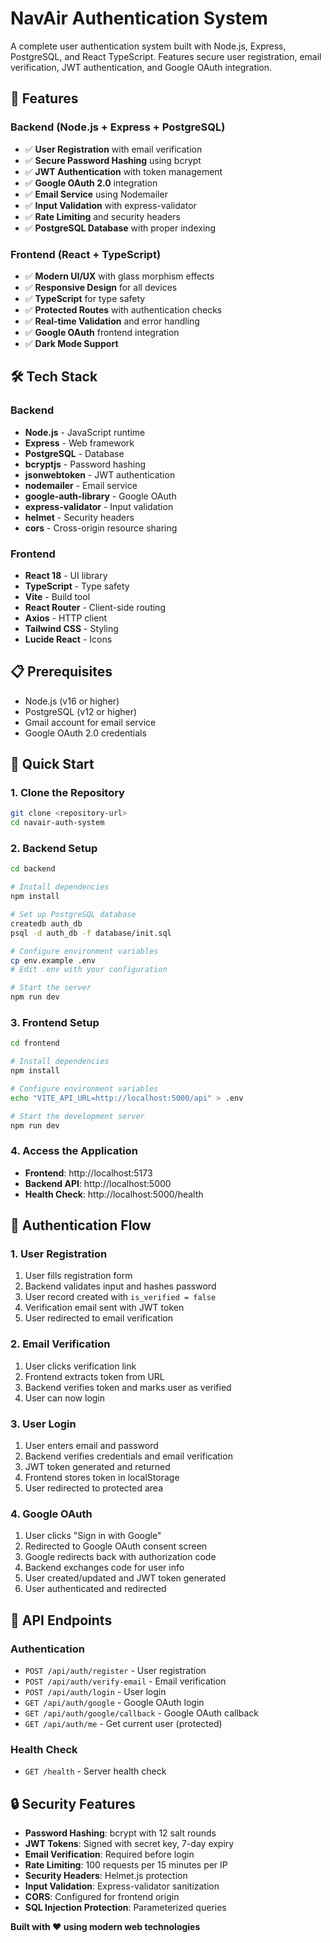 # NavAir Authentication System

A complete user authentication system built with Node.js, Express, PostgreSQL, and React TypeScript. Features secure user registration, email verification, JWT authentication, and Google OAuth integration.

## 🚀 Features

### Backend (Node.js + Express + PostgreSQL)
- ✅ **User Registration** with email verification
- ✅ **Secure Password Hashing** using bcrypt
- ✅ **JWT Authentication** with token management
- ✅ **Google OAuth 2.0** integration
- ✅ **Email Service** using Nodemailer
- ✅ **Input Validation** with express-validator
- ✅ **Rate Limiting** and security headers
- ✅ **PostgreSQL Database** with proper indexing

### Frontend (React + TypeScript)
- ✅ **Modern UI/UX** with glass morphism effects
- ✅ **Responsive Design** for all devices
- ✅ **TypeScript** for type safety
- ✅ **Protected Routes** with authentication checks
- ✅ **Real-time Validation** and error handling
- ✅ **Google OAuth** frontend integration
- ✅ **Dark Mode Support**


## 🛠️ Tech Stack

### Backend
- **Node.js** - JavaScript runtime
- **Express** - Web framework
- **PostgreSQL** - Database
- **bcryptjs** - Password hashing
- **jsonwebtoken** - JWT authentication
- **nodemailer** - Email service
- **google-auth-library** - Google OAuth
- **express-validator** - Input validation
- **helmet** - Security headers
- **cors** - Cross-origin resource sharing

### Frontend
- **React 18** - UI library
- **TypeScript** - Type safety
- **Vite** - Build tool
- **React Router** - Client-side routing
- **Axios** - HTTP client
- **Tailwind CSS** - Styling
- **Lucide React** - Icons

## 📋 Prerequisites

- Node.js (v16 or higher)
- PostgreSQL (v12 or higher)
- Gmail account for email service
- Google OAuth 2.0 credentials

## 🚀 Quick Start

### 1. Clone the Repository
```bash
git clone <repository-url>
cd navair-auth-system
```

### 2. Backend Setup

```bash
cd backend

# Install dependencies
npm install

# Set up PostgreSQL database
createdb auth_db
psql -d auth_db -f database/init.sql

# Configure environment variables
cp env.example .env
# Edit .env with your configuration

# Start the server
npm run dev
```

### 3. Frontend Setup

```bash
cd frontend

# Install dependencies
npm install

# Configure environment variables
echo "VITE_API_URL=http://localhost:5000/api" > .env

# Start the development server
npm run dev
```

### 4. Access the Application

- **Frontend**: http://localhost:5173
- **Backend API**: http://localhost:5000
- **Health Check**: http://localhost:5000/health

## 🔐 Authentication Flow

### 1. User Registration
1. User fills registration form
2. Backend validates input and hashes password
3. User record created with `is_verified = false`
4. Verification email sent with JWT token
5. User redirected to email verification

### 2. Email Verification
1. User clicks verification link
2. Frontend extracts token from URL
3. Backend verifies token and marks user as verified
4. User can now login

### 3. User Login
1. User enters email and password
2. Backend verifies credentials and email verification
3. JWT token generated and returned
4. Frontend stores token in localStorage
5. User redirected to protected area

### 4. Google OAuth
1. User clicks "Sign in with Google"
2. Redirected to Google OAuth consent screen
3. Google redirects back with authorization code
4. Backend exchanges code for user info
5. User created/updated and JWT token generated
6. User authenticated and redirected

## 📡 API Endpoints

### Authentication
- `POST /api/auth/register` - User registration
- `POST /api/auth/verify-email` - Email verification
- `POST /api/auth/login` - User login
- `GET /api/auth/google` - Google OAuth login
- `GET /api/auth/google/callback` - Google OAuth callback
- `GET /api/auth/me` - Get current user (protected)

### Health Check
- `GET /health` - Server health check


## 🔒 Security Features

- **Password Hashing**: bcrypt with 12 salt rounds
- **JWT Tokens**: Signed with secret key, 7-day expiry
- **Email Verification**: Required before login
- **Rate Limiting**: 100 requests per 15 minutes per IP
- **Security Headers**: Helmet.js protection
- **Input Validation**: Express-validator sanitization
- **CORS**: Configured for frontend origin
- **SQL Injection Protection**: Parameterized queries

**Built with ❤️ using modern web technologies** 